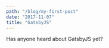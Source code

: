 ```yaml
---
path: "/blog/my-first-post"
date: "2017-11-07"
title: "GatsbyJS"
---
```


Has anyone heard about GatsbyJS yet?
